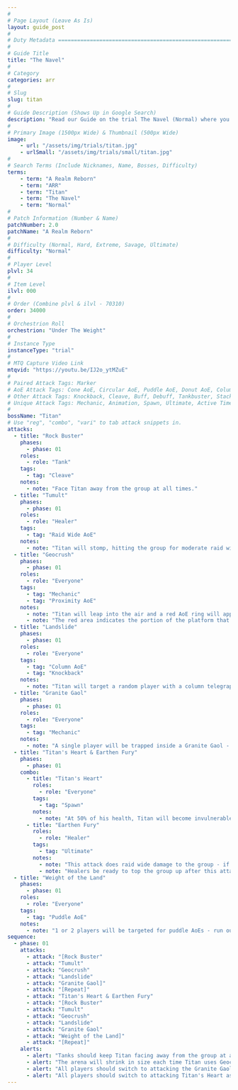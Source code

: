 ```yaml
---
#
# Page Layout (Leave As Is)
layout: guide_post
#
# Duty Metadata ================================================================
#
# Guide Title
title: "The Navel"
#
# Category
categories: arr
#
# Slug
slug: titan
#
# Guide Description (Shows Up in Google Search)
description: "Read our Guide on the trial The Navel (Normal) where you'll face off against Titan."
#
# Primary Image (1500px Wide) & Thumbnail (500px Wide)
image:
    - url: "/assets/img/trials/titan.jpg"
    - urlSmall: "/assets/img/trials/small/titan.jpg"
#
# Search Terms (Include Nicknames, Name, Bosses, Difficulty)
terms:
    - term: "A Realm Reborn"
    - term: "ARR"
    - term: "Titan"
    - term: "The Navel"
    - term: "Normal"
#
# Patch Information (Number & Name)
patchNumber: 2.0
patchName: "A Realm Reborn"
#
# Difficulty (Normal, Hard, Extreme, Savage, Ultimate)
difficulty: "Normal"
#
# Player Level
plvl: 34
#
# Item Level
ilvl: 000
#
# Order (Combine plvl & ilvl - 70310)
order: 34000
#
# Orchestrion Roll
orchestrion: "Under The Weight"
#
# Instance Type
instanceType: "trial"
#
# MTQ Capture Video Link
mtqvid: "https://youtu.be/IJ2o_ytMZuE"
#
# Paired Attack Tags: Marker
# AoE Attack Tags: Cone AoE, Circular AoE, Puddle AoE, Donut AoE, Column AoE, Area AoE, Point Blank AoE, Raid Wide AoE, Proximity AoE
# Other Attack Tags: Knockback, Cleave, Buff, Debuff, Tankbuster, Stack, Spread, Tether, Stun
# Unique Attack Tags: Mechanic, Animation, Spawn, Ultimate, Active Time Maneuver
#
bossName: "Titan"
# Use "reg", "combo", "vari" to tab attack snippets in.
attacks:
  - title: "Rock Buster"
    phases:
      - phase: 01
    roles:
      - role: "Tank"
    tags:
      - tag: "Cleave"
    notes:
      - note: "Face Titan away from the group at all times."
  - title: "Tumult"
    phases:
      - phase: 01
    roles:
      - role: "Healer"
    tags:
      - tag: "Raid Wide AoE"
    notes:
      - note: "Titan will stomp, hitting the group for moderate raid wide damage - be ready to heal through this."
  - title: "Geocrush"
    phases:
      - phase: 01
    roles:
      - role: "Everyone"
    tags:
      - tag: "Mechanic"
      - tag: "Proximity AoE"
    notes:
      - note: "Titan will leap into the air and a red AoE ring will appear at the edge of the arena."
      - note: "The red area indicates the portion of the platform that will be destroyed when Titan lands - players should stand on the inner edge of this area to take minimum damage and avoid being knocked off."
  - title: "Landslide"
    phases:
      - phase: 01
    roles:
      - role: "Everyone"
    tags:
      - tag: "Column AoE"
      - tag: "Knockback"
    notes:
      - note: "Titan will target a random player with a column telegraph - players should run out of this as soon as possible to avoid damage and being knocked off the arena."
  - title: "Granite Gaol"
    phases:
      - phase: 01
    roles:
      - role: "Everyone"
    tags:
      - tag: "Mechanic"
    notes:
      - note: "A single player will be trapped inside a Granite Gaol - all players must switch to attacking the goal to free the player as soon as possible."
  - title: "Titan's Heart & Earthen Fury"
    phases:
      - phase: 01
    combo:
      - title: "Titan's Heart"
        roles:
          - role: "Everyone"
        tags:
          - tag: "Spawn"
        notes:
          - note: "At 50% of his health, Titan will become invulnerable and his heart will be exposed - this must be destroyed before he casts Earthen Fury or the party will wipe."
      - title: "Earthen Fury"
        roles:
          - role: "Healer"
        tags:
          - tag: "Ultimate"
        notes:
          - note: "This attack does raid wide damage to the group - if Titan's Heart hasn't been destroyed, the party will wipe."
          - note: "Healers be ready to top the group up after this attack hits."
  - title: "Weight of the Land"
    phases:
      - phase: 01
    roles:
      - role: "Everyone"
    tags:
      - tag: "Puddle AoE"
    notes:
      - note: "1 or 2 players will be targeted for puddle AoEs - run out of these as soon as possible."
sequence:
  - phase: 01
    attacks:
      - attack: "[Rock Buster"
      - attack: "Tumult"
      - attack: "Geocrush"
      - attack: "Landslide"
      - attack: "Granite Gaol]"
      - attack: "[Repeat]"
      - attack: "Titan's Heart & Earthen Fury"
      - attack: "[Rock Buster"
      - attack: "Tumult"
      - attack: "Geocrush"
      - attack: "Landslide"
      - attack: "Granite Gaol"
      - attack: "Weight of the Land]"
      - attack: "[Repeat]"
    alerts:
      - alert: "Tanks should keep Titan facing away from the group at all times."
      - alert: "The arena will shrink in size each time Titan uses Geocrush - stand just outside the red ring to take minimal damage and avoid being knocked off."
      - alert: "All players should switch to attacking the Granite Gaol that traps a player."
      - alert: "All players should switch to attacking Titan's Heart as soon as it spawns to avoid death during Earthen Fury."
---
```

